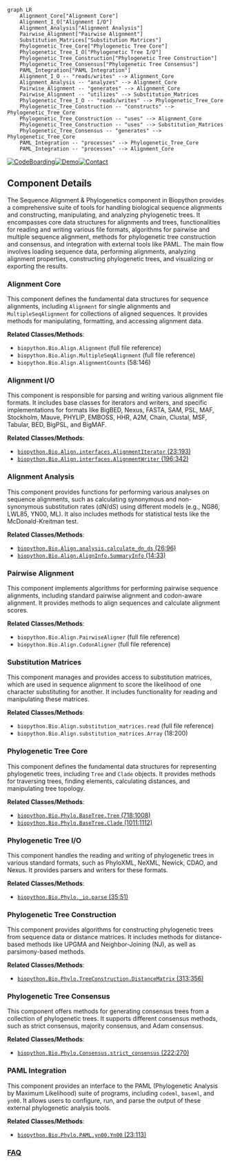 ```mermaid
graph LR
    Alignment_Core["Alignment Core"]
    Alignment_I_O["Alignment I/O"]
    Alignment_Analysis["Alignment Analysis"]
    Pairwise_Alignment["Pairwise Alignment"]
    Substitution_Matrices["Substitution Matrices"]
    Phylogenetic_Tree_Core["Phylogenetic Tree Core"]
    Phylogenetic_Tree_I_O["Phylogenetic Tree I/O"]
    Phylogenetic_Tree_Construction["Phylogenetic Tree Construction"]
    Phylogenetic_Tree_Consensus["Phylogenetic Tree Consensus"]
    PAML_Integration["PAML Integration"]
    Alignment_I_O -- "reads/writes" --> Alignment_Core
    Alignment_Analysis -- "analyzes" --> Alignment_Core
    Pairwise_Alignment -- "generates" --> Alignment_Core
    Pairwise_Alignment -- "utilizes" --> Substitution_Matrices
    Phylogenetic_Tree_I_O -- "reads/writes" --> Phylogenetic_Tree_Core
    Phylogenetic_Tree_Construction -- "constructs" --> Phylogenetic_Tree_Core
    Phylogenetic_Tree_Construction -- "uses" --> Alignment_Core
    Phylogenetic_Tree_Construction -- "uses" --> Substitution_Matrices
    Phylogenetic_Tree_Consensus -- "generates" --> Phylogenetic_Tree_Core
    PAML_Integration -- "processes" --> Phylogenetic_Tree_Core
    PAML_Integration -- "processes" --> Alignment_Core
```
[![CodeBoarding](https://img.shields.io/badge/Generated%20by-CodeBoarding-9cf?style=flat-square)](https://github.com/CodeBoarding/CodeBoarding)[![Demo](https://img.shields.io/badge/Try%20our-Demo-blue?style=flat-square)](https://www.codeboarding.org/demo)[![Contact](https://img.shields.io/badge/Contact%20us%20-%20contact@codeboarding.org-lightgrey?style=flat-square)](mailto:contact@codeboarding.org)

## Component Details

The Sequence Alignment & Phylogenetics component in Biopython provides a comprehensive suite of tools for handling biological sequence alignments and constructing, manipulating, and analyzing phylogenetic trees. It encompasses core data structures for alignments and trees, functionalities for reading and writing various file formats, algorithms for pairwise and multiple sequence alignment, methods for phylogenetic tree construction and consensus, and integration with external tools like PAML. The main flow involves loading sequence data, performing alignments, analyzing alignment properties, constructing phylogenetic trees, and visualizing or exporting the results.

### Alignment Core
This component defines the fundamental data structures for sequence alignments, including `Alignment` for single alignments and `MultipleSeqAlignment` for collections of aligned sequences. It provides methods for manipulating, formatting, and accessing alignment data.


**Related Classes/Methods**:

- `biopython.Bio.Align.Alignment` (full file reference)
- `biopython.Bio.Align.MultipleSeqAlignment` (full file reference)
- `biopython.Bio.Align.AlignmentCounts` (58:146)


### Alignment I/O
This component is responsible for parsing and writing various alignment file formats. It includes base classes for iterators and writers, and specific implementations for formats like BigBED, Nexus, FASTA, SAM, PSL, MAF, Stockholm, Mauve, PHYLIP, EMBOSS, HHR, A2M, Chain, Clustal, MSF, Tabular, BED, BigPSL, and BigMAF.


**Related Classes/Methods**:

- <a href="https://github.com/biopython/biopython/blob/master/Bio/Align/interfaces.py#L23-L193" target="_blank" rel="noopener noreferrer">`biopython.Bio.Align.interfaces.AlignmentIterator` (23:193)</a>
- <a href="https://github.com/biopython/biopython/blob/master/Bio/Align/interfaces.py#L196-L342" target="_blank" rel="noopener noreferrer">`biopython.Bio.Align.interfaces.AlignmentWriter` (196:342)</a>


### Alignment Analysis
This component provides functions for performing various analyses on sequence alignments, such as calculating synonymous and non-synonymous substitution rates (dN/dS) using different models (e.g., NG86, LWL85, YN00, ML). It also includes methods for statistical tests like the McDonald-Kreitman test.


**Related Classes/Methods**:

- <a href="https://github.com/biopython/biopython/blob/master/Bio/Align/analysis.py#L26-L96" target="_blank" rel="noopener noreferrer">`biopython.Bio.Align.analysis.calculate_dn_ds` (26:96)</a>
- <a href="https://github.com/biopython/biopython/blob/master/Bio/Align/AlignInfo.py#L14-L33" target="_blank" rel="noopener noreferrer">`biopython.Bio.Align.AlignInfo.SummaryInfo` (14:33)</a>


### Pairwise Alignment
This component implements algorithms for performing pairwise sequence alignments, including standard pairwise alignment and codon-aware alignment. It provides methods to align sequences and calculate alignment scores.


**Related Classes/Methods**:

- `biopython.Bio.Align.PairwiseAligner` (full file reference)
- `biopython.Bio.Align.CodonAligner` (full file reference)


### Substitution Matrices
This component manages and provides access to substitution matrices, which are used in sequence alignment to score the likelihood of one character substituting for another. It includes functionality for reading and manipulating these matrices.


**Related Classes/Methods**:

- `biopython.Bio.Align.substitution_matrices.read` (full file reference)
- `biopython.Bio.Align.substitution_matrices.Array` (18:200)


### Phylogenetic Tree Core
This component defines the fundamental data structures for representing phylogenetic trees, including `Tree` and `Clade` objects. It provides methods for traversing trees, finding elements, calculating distances, and manipulating tree topology.


**Related Classes/Methods**:

- <a href="https://github.com/biopython/biopython/blob/master/Bio/Phylo/BaseTree.py#L718-L1008" target="_blank" rel="noopener noreferrer">`biopython.Bio.Phylo.BaseTree.Tree` (718:1008)</a>
- <a href="https://github.com/biopython/biopython/blob/master/Bio/Phylo/BaseTree.py#L1011-L1112" target="_blank" rel="noopener noreferrer">`biopython.Bio.Phylo.BaseTree.Clade` (1011:1112)</a>


### Phylogenetic Tree I/O
This component handles the reading and writing of phylogenetic trees in various standard formats, such as PhyloXML, NeXML, Newick, CDAO, and Nexus. It provides parsers and writers for these formats.


**Related Classes/Methods**:

- <a href="https://github.com/biopython/biopython/blob/master/Bio/Phylo/_io.py#L35-L51" target="_blank" rel="noopener noreferrer">`biopython.Bio.Phylo._io.parse` (35:51)</a>


### Phylogenetic Tree Construction
This component provides algorithms for constructing phylogenetic trees from sequence data or distance matrices. It includes methods for distance-based methods like UPGMA and Neighbor-Joining (NJ), as well as parsimony-based methods.


**Related Classes/Methods**:

- <a href="https://github.com/biopython/biopython/blob/master/Bio/Phylo/TreeConstruction.py#L313-L356" target="_blank" rel="noopener noreferrer">`biopython.Bio.Phylo.TreeConstruction.DistanceMatrix` (313:356)</a>


### Phylogenetic Tree Consensus
This component offers methods for generating consensus trees from a collection of phylogenetic trees. It supports different consensus methods, such as strict consensus, majority consensus, and Adam consensus.


**Related Classes/Methods**:

- <a href="https://github.com/biopython/biopython/blob/master/Bio/Phylo/Consensus.py#L222-L270" target="_blank" rel="noopener noreferrer">`biopython.Bio.Phylo.Consensus.strict_consensus` (222:270)</a>


### PAML Integration
This component provides an interface to the PAML (Phylogenetic Analysis by Maximum Likelihood) suite of programs, including `codeml`, `baseml`, and `yn00`. It allows users to configure, run, and parse the output of these external phylogenetic analysis tools.


**Related Classes/Methods**:

- <a href="https://github.com/biopython/biopython/blob/master/Bio/Phylo/PAML/yn00.py#L23-L113" target="_blank" rel="noopener noreferrer">`biopython.Bio.Phylo.PAML.yn00.Yn00` (23:113)</a>




### [FAQ](https://github.com/CodeBoarding/GeneratedOnBoardings/tree/main?tab=readme-ov-file#faq)